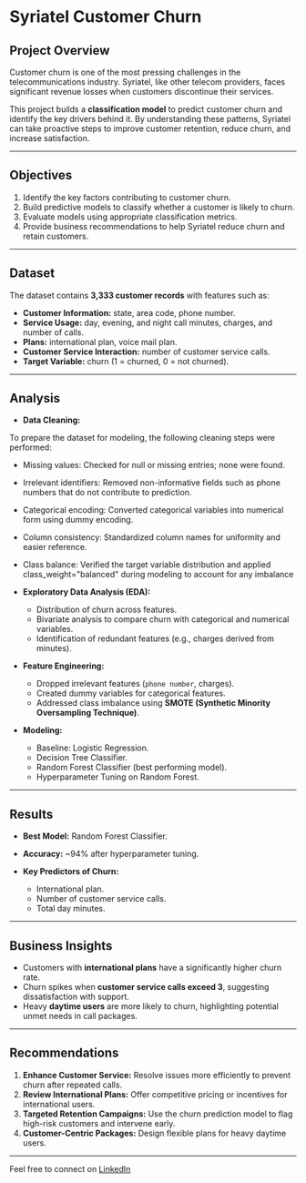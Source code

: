 # Syriatel Customer Churn 

## Project Overview

Customer churn is one of the most pressing challenges in the telecommunications industry. Syriatel, like other telecom providers, faces significant revenue losses when customers discontinue their services.

This project builds a **classification model** to predict customer churn and identify the key drivers behind it. By understanding these patterns, Syriatel can take proactive steps to improve customer retention, reduce churn, and increase satisfaction.

---

## Objectives

1. Identify the key factors contributing to customer churn.
2. Build predictive models to classify whether a customer is likely to churn.
3. Evaluate models using appropriate classification metrics.
4. Provide business recommendations to help Syriatel reduce churn and retain customers.

---

## Dataset

The dataset contains **3,333 customer records** with features such as:

* **Customer Information:** state, area code, phone number.
* **Service Usage:** day, evening, and night call minutes, charges, and number of calls.
* **Plans:** international plan, voice mail plan.
* **Customer Service Interaction:** number of customer service calls.
* **Target Variable:** churn (1 = churned, 0 = not churned).

---

##  Analysis

* **Data Cleaning:**

To prepare the dataset for modeling, the following cleaning steps were performed:
* Missing values: Checked for null or missing entries; none were found.
* Irrelevant identifiers: Removed non-informative fields such as phone numbers that do not contribute to prediction.
* Categorical encoding: Converted categorical variables into numerical form using dummy encoding.
* Column consistency: Standardized column names for uniformity and easier reference.
* Class balance: Verified the target variable distribution and applied class_weight="balanced" during modeling to account for any imbalance

* **Exploratory Data Analysis (EDA):**

  * Distribution of churn across features.
  * Bivariate analysis to compare churn with categorical and numerical variables.
  * Identification of redundant features (e.g., charges derived from minutes).

* **Feature Engineering:**

  * Dropped irrelevant features (`phone number`, charges).
  * Created dummy variables for categorical features.
  * Addressed class imbalance using **SMOTE (Synthetic Minority Oversampling Technique)**.

* **Modeling:**

  * Baseline: Logistic Regression.
  * Decision Tree Classifier.
  * Random Forest Classifier (best performing model).
  * Hyperparameter Tuning on Random Forest.

---

##  Results

* **Best Model:** Random Forest Classifier.
* **Accuracy:** \~94% after hyperparameter tuning.
* **Key Predictors of Churn:**

  * International plan.
  * Number of customer service calls.
  * Total day minutes.

---

##  Business Insights

* Customers with **international plans** have a significantly higher churn rate.
* Churn spikes when **customer service calls exceed 3**, suggesting dissatisfaction with support.
* Heavy **daytime users** are more likely to churn, highlighting potential unmet needs in call packages.

---

##  Recommendations

1. **Enhance Customer Service:** Resolve issues more efficiently to prevent churn after repeated calls.
2. **Review International Plans:** Offer competitive pricing or incentives for international users.
3. **Targeted Retention Campaigns:** Use the churn prediction model to flag high-risk customers and intervene early.
4. **Customer-Centric Packages:** Design flexible plans for heavy daytime users.

---
Feel free to connect on [LinkedIn](https://www.linkedin.com/in/peris-kigo-098170302)


